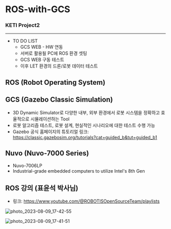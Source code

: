 # ROS-with-GCS
### KETI Project2
---
+ TO DO LIST
  + GCS WEB - HW 연동
  + 서버로 활용될 PC에 ROS 환경 셋팅
  + GCS WEB 구동 테스트
  + 이후 LET 환경의 드론/로봇 데이터 테스트

## ROS (Robot Operating System)

## GCS (Gazebo Classic Simulation)
+ 3D Dynamic Simulator로 다양한 내부, 외부 환경에서 로봇 시스템을 정확하고 효율적으로 시뮬레이션하는 Tool
+ 로봇 알고리즘 테스트, 로봇 설계, 현실적인 시나리오에 대한 테스트 수행 가능
+ Gazebo 공식 홈페이지의 튜토리얼 링크: https://classic.gazebosim.org/tutorials?cat=guided_b&tut=guided_b1

## Nuvo (Nuvo-7000 Series)
+ Nuvo-7006LP
+ Industrial-grade embedded computers to utilize Intel's 8th Gen

## ROS 강의 (표윤석 박사님)
+ 링크: https://www.youtube.com/@ROBOTISOpenSourceTeam/playlists

![photo_2023-08-09_17-42-55](https://github.com/chaewonS/ROS-with-GCS/assets/81732426/30795aa1-8eed-426c-b816-4374c75b405a)

![photo_2023-08-09_17-41-51](https://github.com/chaewonS/ROS-with-GCS/assets/81732426/438886f1-1a1d-40a8-ab02-aee739161b4a)
